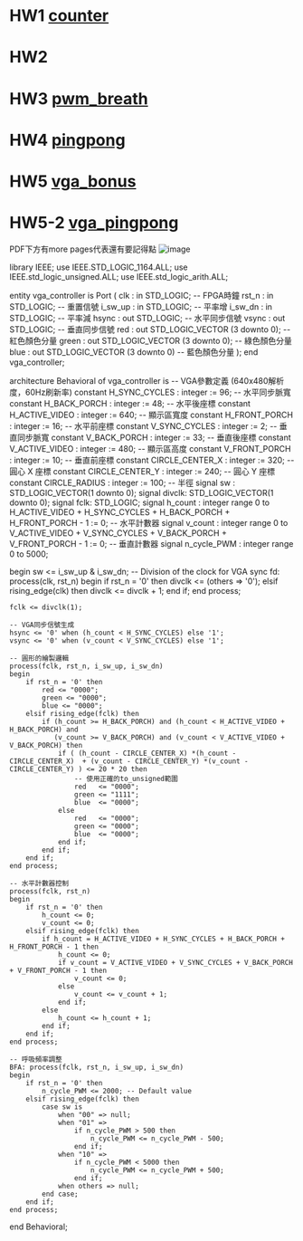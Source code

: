 # HW1  [counter](https://www.youtube.com/shorts/73Q8eGjqQkQ)


# HW2

# HW3  [pwm_breath](https://youtube.com/shorts/ERdG7_-1m0k?si=1AEDhDLYroMPUOqn)

# HW4  [pingpong](https://youtube.com/shorts/tOnv0RMuBEo?si=bTVY1dGMhjbBNnCr)

# HW5  [vga_bonus](https://www.youtube.com/watch?v=AdTL2_zqUU8)

# HW5-2 [vga_pingpong](https://www.youtube.com/watch?v=OKdsW8d9eu4)


PDF下方有more pages代表還有要記得點
![image](https://github.com/user-attachments/assets/ec38545f-94be-437d-8a51-3075212f07d5)

library IEEE;
use IEEE.STD_LOGIC_1164.ALL;
use IEEE.std_logic_unsigned.ALL;
use IEEE.std_logic_arith.ALL;

entity vga_controller is
    Port ( clk       : in  STD_LOGIC;       -- FPGA時鐘
           rst_n     : in  STD_LOGIC;       -- 重置信號
           i_sw_up   : in  STD_LOGIC;       -- 平率增
           i_sw_dn   : in  STD_LOGIC;       -- 平率減
           hsync     : out STD_LOGIC;       -- 水平同步信號
           vsync     : out STD_LOGIC;       -- 垂直同步信號
           red       : out STD_LOGIC_VECTOR (3 downto 0);  -- 紅色顏色分量
           green     : out STD_LOGIC_VECTOR (3 downto 0);  -- 綠色顏色分量
           blue      : out STD_LOGIC_VECTOR (3 downto 0)   -- 藍色顏色分量
           );
end vga_controller;

architecture Behavioral of vga_controller is
    -- VGA參數定義 (640x480解析度，60Hz刷新率)
    constant H_SYNC_CYCLES    : integer := 96;    -- 水平同步脈寬
    constant H_BACK_PORCH     : integer := 48;    -- 水平後座標
    constant H_ACTIVE_VIDEO   : integer := 640;   -- 顯示區寬度
    constant H_FRONT_PORCH    : integer := 16;    -- 水平前座標
    constant V_SYNC_CYCLES    : integer := 2;     -- 垂直同步脈寬
    constant V_BACK_PORCH     : integer := 33;    -- 垂直後座標
    constant V_ACTIVE_VIDEO   : integer := 480;   -- 顯示區高度
    constant V_FRONT_PORCH    : integer := 10;    -- 垂直前座標
    constant CIRCLE_CENTER_X  : integer := 320;   -- 圓心 X 座標
    constant CIRCLE_CENTER_Y  : integer := 240;   -- 圓心 Y 座標
    constant CIRCLE_RADIUS    : integer := 100;   -- 半徑
   signal           sw  : STD_LOGIC_VECTOR(1 downto 0);
    signal divclk: STD_LOGIC_VECTOR(1 downto 0);
    signal fclk: STD_LOGIC;
    signal h_count : integer range 0 to H_ACTIVE_VIDEO + H_SYNC_CYCLES + H_BACK_PORCH + H_FRONT_PORCH - 1 := 0;  -- 水平計數器
    signal v_count : integer range 0 to V_ACTIVE_VIDEO + V_SYNC_CYCLES + V_BACK_PORCH + V_FRONT_PORCH - 1 := 0;  -- 垂直計數器
    signal n_cycle_PWM : integer range 0 to 5000;

begin
sw <= i_sw_up & i_sw_dn;
    -- Division of the clock for VGA sync
    fd: process(clk, rst_n)
    begin
        if rst_n = '0' then
            divclk <= (others => '0');
        elsif rising_edge(clk) then
            divclk <= divclk + 1;
        end if;
    end process;
    
    fclk <= divclk(1);

    -- VGA同步信號生成
    hsync <= '0' when (h_count < H_SYNC_CYCLES) else '1';
    vsync <= '0' when (v_count < V_SYNC_CYCLES) else '1';

    -- 圓形的繪製邏輯
    process(fclk, rst_n, i_sw_up, i_sw_dn)
    begin
        if rst_n = '0' then
            red <= "0000";
            green <= "0000";
            blue <= "0000";
        elsif rising_edge(fclk) then
            if (h_count >= H_BACK_PORCH) and (h_count < H_ACTIVE_VIDEO + H_BACK_PORCH) and 
               (v_count >= V_BACK_PORCH) and (v_count < V_ACTIVE_VIDEO + V_BACK_PORCH) then
                if ( (h_count - CIRCLE_CENTER_X) *(h_count - CIRCLE_CENTER_X)  + (v_count - CIRCLE_CENTER_Y) *(v_count - CIRCLE_CENTER_Y) ) <= 20 * 20 then
                    -- 使用正確的to_unsigned範圍
                    red   <= "0000";
                    green <= "1111";
                    blue  <= "0000";
                else
                    red   <= "0000";
                    green <= "0000";
                    blue  <= "0000";
                end if;
            end if;
        end if;
    end process;

    -- 水平計數器控制
    process(fclk, rst_n)
    begin
        if rst_n = '0' then
            h_count <= 0;
            v_count <= 0;
        elsif rising_edge(fclk) then
            if h_count = H_ACTIVE_VIDEO + H_SYNC_CYCLES + H_BACK_PORCH + H_FRONT_PORCH - 1 then
                h_count <= 0;
                if v_count = V_ACTIVE_VIDEO + V_SYNC_CYCLES + V_BACK_PORCH + V_FRONT_PORCH - 1 then
                    v_count <= 0;
                else
                    v_count <= v_count + 1;
                end if;
            else
                h_count <= h_count + 1;
            end if;
        end if;
    end process;

    -- 呼吸頻率調整
    BFA: process(fclk, rst_n, i_sw_up, i_sw_dn)
    begin
        if rst_n = '0' then
            n_cycle_PWM <= 2000; -- Default value
        elsif rising_edge(fclk) then
            case sw is
                when "00" => null;
                when "01" =>
                    if n_cycle_PWM > 500 then
                        n_cycle_PWM <= n_cycle_PWM - 500;
                    end if;
                when "10" =>
                    if n_cycle_PWM < 5000 then
                        n_cycle_PWM <= n_cycle_PWM + 500;
                    end if;
                when others => null;
            end case;
        end if;
    end process;

end Behavioral;
